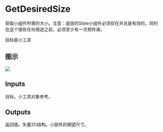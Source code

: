 # GetDesiredSize

获取小组件所需的大小。注意：底层的Slate小组件必须存在并且是有效的，同时在这个值有任何用途之前，必须至少有一次预传递。

目标是小工具

## 图示

![]($-20221218-21342206.png)

## Inputs

目标。小工具对象参考。  

## Outputs

返回值。矢量2D结构。小部件的期望尺寸。
